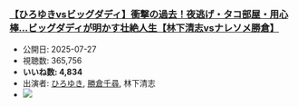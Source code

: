 ### [【ひろゆきvsビッグダディ】衝撃の過去！夜逃げ・タコ部屋・用心棒…ビッグダディが明かす壮絶人生【林下清志vsナレソメ勝倉】](https://www.youtube.com/watch?v=N0NY2rGkMZw)
-   公開日: 2025-07-27
-   視聴数: 365,756
-   **いいね数: 4,834**
-   出演者: [ひろゆき](/rehacq_fan/people/ひろゆき "wikilink"), [勝倉千尋](/rehacq_fan/people/勝倉千尋 "wikilink"), 林下清志
- [![](https://img.youtube.com/vi/N0NY2rGkMZw/hqdefault.jpg)](https://www.youtube.com/watch?v=N0NY2rGkMZw)
